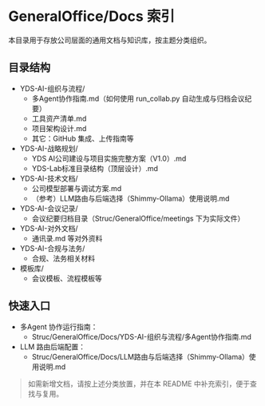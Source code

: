 # GeneralOffice/Docs 索引

本目录用于存放公司层面的通用文档与知识库，按主题分类组织。

## 目录结构

- YDS-AI-组织与流程/
  - 多Agent协作指南.md（如何使用 run_collab.py 自动生成与归档会议纪要）
  - 工具资产清单.md
  - 项目架构设计.md
  - 其它：GitHub 集成、上传指南等
- YDS-AI-战略规划/
  - YDS AI公司建设与项目实施完整方案（V1.0）.md
  - YDS-Lab标准目录结构（顶层设计）.md
- YDS-AI-技术文档/
  - 公司模型部署与调试方案.md
  - （参考）LLM路由与后端选择（Shimmy-Ollama）使用说明.md
- YDS-AI-会议记录/
  - 会议纪要归档目录（Struc/GeneralOffice/meetings 下为实际文件）
- YDS-AI-对外文档/
  - 通讯录.md 等对外资料
- YDS-AI-合规与法务/
  - 合规、法务相关材料
- 模板库/
  - 会议模板、流程模板等

## 快速入口

- 多Agent 协作运行指南：
  - Struc/GeneralOffice/Docs/YDS-AI-组织与流程/多Agent协作指南.md
- LLM 路由后端配置：
  - Struc/GeneralOffice/Docs/LLM路由与后端选择（Shimmy-Ollama）使用说明.md

> 如需新增文档，请按上述分类放置，并在本 README 中补充索引，便于查找与复用。